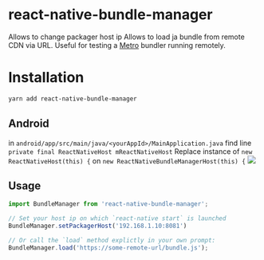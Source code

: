 # react-native-bundle-manager

Allows to change packager host ip
Allows to load ja bundle from remote CDN via URL.
Useful for testing a [Metro](https://github.com/facebook/metro) bundler running remotely.


# Installation

```sh
yarn add react-native-bundle-manager
```

## Android 
in `android/app/src/main/java/<yourAppId>/MainApplication.java`
find line `private final ReactNativeHost mReactNativeHost`
Replace instance of  `new ReactNativeHost(this) {` on `new ReactNativeBundleManagerHost(this) {` 
![](../../Downloads/replace.png)


## Usage

```js
import BundleManager from 'react-native-bundle-manager';

// Set your host ip on which `react-native start` is launched
BundleManager.setPackagerHost('192.168.1.10:8081')

// Or call the `load` method explictly in your own prompt:
BundleManager.load('https://some-remote-url/bundle.js');
```

